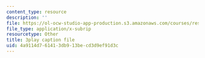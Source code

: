 ```yaml
---
content_type: resource
description: ''
file: https://ol-ocw-studio-app-production.s3.amazonaws.com/courses/res-tll-004-stem-concept-videos-fall-2013/4a9114d761413db913becd3d9ef91d3c_mBJCP3AH2Mk.srt
file_type: application/x-subrip
resourcetype: Other
title: 3play caption file
uid: 4a9114d7-6141-3db9-13be-cd3d9ef91d3c
---
```

